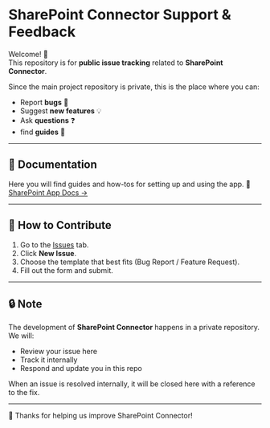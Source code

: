 # SharePoint Connector Support & Feedback

Welcome! 👋  
This repository is for **public issue tracking** related to **SharePoint Connector**.  

Since the main project repository is private, this is the place where you can:
- Report **bugs** 🐛  
- Suggest **new features** 💡  
- Ask **questions** ❓  
- find **guides** 📘
---
## 📘 Documentation

Here you will find guides and how-tos for setting up and using the app.
📄 [SharePoint App Docs →](../../wiki)

---

## 🚀 How to Contribute
1. Go to the [Issues](../../issues) tab.
2. Click **New Issue**.
3. Choose the template that best fits (Bug Report / Feature Request).
4. Fill out the form and submit.

---

## 🔒 Note
The development of **SharePoint Connector** happens in a private repository.  
We will:
- Review your issue here
- Track it internally
- Respond and update you in this repo

When an issue is resolved internally, it will be closed here with a reference to the fix.

---

💙 Thanks for helping us improve SharePoint Connector!

